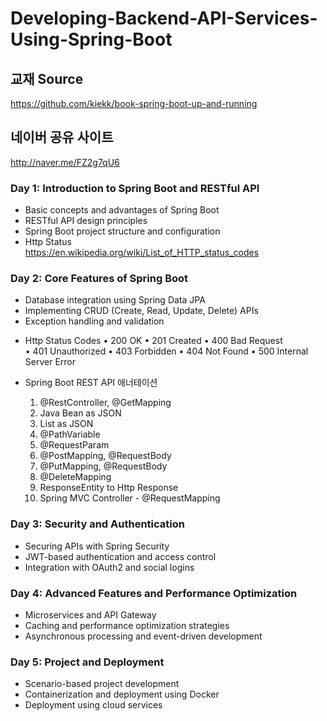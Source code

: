 # Developing-Backend-API-Services-Using-Spring-Boot

## 교재 Source
https://github.com/kiekk/book-spring-boot-up-and-running
## 네이버 공유 사이트
http://naver.me/FZ2g7qU6

### Day 1: Introduction to Spring Boot and RESTful API
- Basic concepts and advantages of Spring Boot
- RESTful API design principles
- Spring Boot project structure and configuration
- Http Status
      <br> https://en.wikipedia.org/wiki/List_of_HTTP_status_codes   

### Day 2: Core Features of Spring Boot
- Database integration using Spring Data JPA
- Implementing CRUD (Create, Read, Update, Delete) APIs
- Exception handling and validation

* Http Status Codes
    • 200 OK
    • 201 Created
    • 400 Bad Request            
    • 401 Unauthorized
    • 403 Forbidden
    • 404 Not Found
    • 500 Internal Server Error

* Spring Boot REST API 애너테이션
    1. @RestController, @GetMapping
    2. Java Bean as JSON
    3. List as JSON
    2. @PathVariable
    3. @RequestParam
    4. @PostMapping, @RequestBody
    5. @PutMapping, @RequestBody
    6. @DeleteMapping
    7. ResponseEntity to Http Response
    8. Spring MVC Controller - @RequestMapping


### Day 3: Security and Authentication
- Securing APIs with Spring Security
- JWT-based authentication and access control
- Integration with OAuth2 and social logins

### Day 4: Advanced Features and Performance Optimization
- Microservices and API Gateway
- Caching and performance optimization strategies
- Asynchronous processing and event-driven development

### Day 5: Project and Deployment
- Scenario-based project development
- Containerization and deployment using Docker
- Deployment using cloud services
